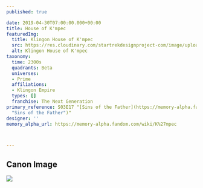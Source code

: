 ```yaml
---
published: true

date: 2019-04-30T07:00:00.000+00:00
title: House of K'mpec
featuredImg:
  title: Klingon House of K'mpec
  src: https://res.cloudinary.com/startrekdesignproject-com/image/upload/v1556673246/HouseOfK_mpec.png
  alt: Klingon House of K'mpec
taxonomy:
  time: 2300s
  quadrants: Beta
  universes:
  - Prime
  affiliations:
  - Klingon Empire
  types: []
  franchise: The Next Generation
primary_reference: S03E17 "[Sins of the Father](https://memory-alpha.fandom.com/wiki/Sins_of_the_Father
  "Sins of the Father")"
designer: ''
memory_alpha_url: https://memory-alpha.fandom.com/wiki/K%27mpec



---
```

## Canon Image

![](https://res.cloudinary.com/startrekdesignproject-com/image/upload/v1556673246/K_mpec_Sins-of-the-Father.jpg)